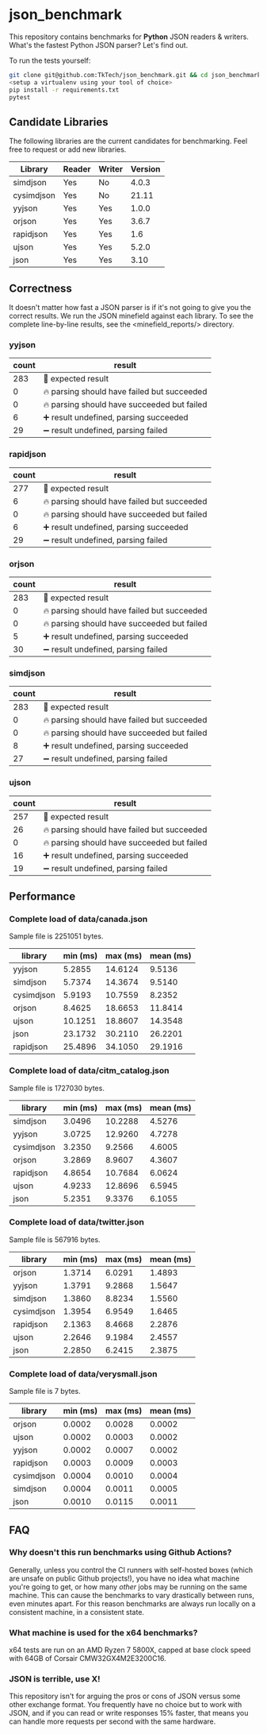 # json_benchmark

This repository contains benchmarks for **Python** JSON readers & writers.
What's the fastest Python JSON parser? Let's find out.

To run the tests yourself:

```bash
git clone git@github.com:TkTech/json_benchmark.git && cd json_benchmark
<setup a virtualenv using your tool of choice>
pip install -r requirements.txt
pytest
```

## Candidate Libraries

The following libraries are the current candidates for benchmarking. Feel free
to request or add new libraries.

| Library    | Reader | Writer | Version |
|------------|--------|--------|---------|
| simdjson   | Yes    | No     | 4.0.3   |
| cysimdjson | Yes    | No     | 21.11   |
| yyjson     | Yes    | Yes    | 1.0.0   |
| orjson     | Yes    | Yes    | 3.6.7   |
| rapidjson  | Yes    | Yes    | 1.6     |
| ujson      | Yes    | Yes    | 5.2.0   |
| json       | Yes    | Yes    | 3.10    |

## Correctness

It doesn't matter how fast a JSON parser is if it's not going to give you the
correct results. We run the JSON minefield against each library. To see the
complete line-by-line results, see the <minefield_reports/>
directory.

<!-- start_correct_block -->


### yyjson

| count | result |
| ----- | ------ |
| 283 | 🎉 expected result |
| 0 | 🔥 parsing should have failed but succeeded |
| 0 | 🔥 parsing should have succeeded but failed |
| 6 | ➕ result undefined, parsing succeeded |
| 29 | ➖ result undefined, parsing failed |

### rapidjson

| count | result |
| ----- | ------ |
| 277 | 🎉 expected result |
| 6 | 🔥 parsing should have failed but succeeded |
| 0 | 🔥 parsing should have succeeded but failed |
| 6 | ➕ result undefined, parsing succeeded |
| 29 | ➖ result undefined, parsing failed |

### orjson

| count | result |
| ----- | ------ |
| 283 | 🎉 expected result |
| 0 | 🔥 parsing should have failed but succeeded |
| 0 | 🔥 parsing should have succeeded but failed |
| 5 | ➕ result undefined, parsing succeeded |
| 30 | ➖ result undefined, parsing failed |

### simdjson

| count | result |
| ----- | ------ |
| 283 | 🎉 expected result |
| 0 | 🔥 parsing should have failed but succeeded |
| 0 | 🔥 parsing should have succeeded but failed |
| 8 | ➕ result undefined, parsing succeeded |
| 27 | ➖ result undefined, parsing failed |

### ujson

| count | result |
| ----- | ------ |
| 257 | 🎉 expected result |
| 26 | 🔥 parsing should have failed but succeeded |
| 0 | 🔥 parsing should have succeeded but failed |
| 16 | ➕ result undefined, parsing succeeded |
| 19 | ➖ result undefined, parsing failed |

<!-- end_correct_block -->


## Performance

<!-- start_performance_block -->


### Complete load of data/canada.json

Sample file is 2251051 bytes.

| library | min (ms) | max (ms) | mean (ms) |
| ------- | -------- | -------- | --------- |
| yyjson | 5.2855 | 14.6124 | 9.5136 |
| simdjson | 5.7374 | 14.3674 | 9.5140 |
| cysimdjson | 5.9193 | 10.7559 | 8.2352 |
| orjson | 8.4625 | 18.6653 | 11.8414 |
| ujson | 10.1251 | 18.8607 | 14.3548 |
| json | 23.1732 | 30.2110 | 26.2201 |
| rapidjson | 25.4896 | 34.1050 | 29.1916 |


### Complete load of data/citm_catalog.json

Sample file is 1727030 bytes.

| library | min (ms) | max (ms) | mean (ms) |
| ------- | -------- | -------- | --------- |
| simdjson | 3.0496 | 10.2288 | 4.5276 |
| yyjson | 3.0725 | 12.9260 | 4.7278 |
| cysimdjson | 3.2350 | 9.2566 | 4.6005 |
| orjson | 3.2869 | 8.9607 | 4.3607 |
| rapidjson | 4.8654 | 10.7684 | 6.0624 |
| ujson | 4.9233 | 12.8696 | 6.5945 |
| json | 5.2351 | 9.3376 | 6.1055 |


### Complete load of data/twitter.json

Sample file is 567916 bytes.

| library | min (ms) | max (ms) | mean (ms) |
| ------- | -------- | -------- | --------- |
| orjson | 1.3714 | 6.0291 | 1.4893 |
| yyjson | 1.3791 | 9.2868 | 1.5647 |
| simdjson | 1.3860 | 8.8234 | 1.5560 |
| cysimdjson | 1.3954 | 6.9549 | 1.6465 |
| rapidjson | 2.1363 | 8.4668 | 2.2876 |
| ujson | 2.2646 | 9.1984 | 2.4557 |
| json | 2.2850 | 6.2415 | 2.3875 |


### Complete load of data/verysmall.json

Sample file is 7 bytes.

| library | min (ms) | max (ms) | mean (ms) |
| ------- | -------- | -------- | --------- |
| orjson | 0.0002 | 0.0028 | 0.0002 |
| ujson | 0.0002 | 0.0003 | 0.0002 |
| yyjson | 0.0002 | 0.0007 | 0.0002 |
| rapidjson | 0.0003 | 0.0009 | 0.0003 |
| cysimdjson | 0.0004 | 0.0010 | 0.0004 |
| simdjson | 0.0004 | 0.0011 | 0.0005 |
| json | 0.0010 | 0.0115 | 0.0011 |


<!-- end_performance_block -->


## FAQ

### Why doesn't this run benchmarks using Github Actions?

Generally, unless you control the CI runners with self-hosted boxes (which are
unsafe on public Github projects!), you have no idea what machine you're going
to get, or how many *other* jobs may be running on the same machine. This can
cause the benchmarks to vary drastically between runs, even minutes apart. For
this reason benchmarks are always run locally on a consistent machine, in a
consistent state.

### What machine is used for the x64 benchmarks?

x64 tests are run on an AMD Ryzen 7 5800X, capped at base clock speed with
64GB of Corsair CMW32GX4M2E3200C16.

### JSON is terrible, use X!

This repository isn't for arguing the pros or cons of JSON versus some other
exchange format. You frequently have no choice but to work with JSON, and if
you can read or write responses 15% faster, that means you can handle more
requests per second with the same hardware.


